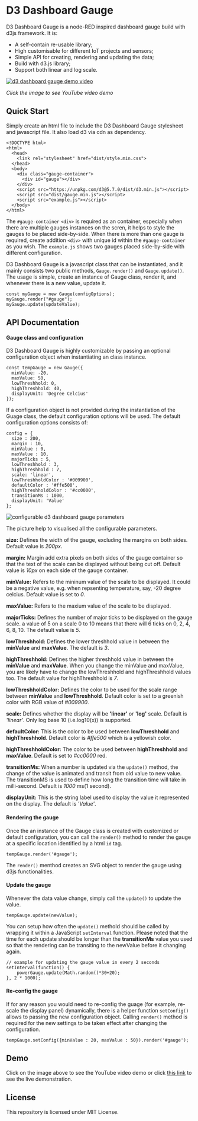 # D3 Dashboard Gauge

D3 Dashboard Gauge is a node-RED inspired dashboard gauge build with d3js framework. It is:
 - A self-contain re-usable library;
 - High customisable for different IoT projects and sensors;
 - Simple API for creating, rendering and updating the data;
 - Build with d3.js library;
 - Support both linear and log scale.

[![d3 dashboard gauge demo video](https://github.com/e-tinkers/d3-dashboard-gauge/blob/master/images/d3-dashboard-gauge.png)](https://youtu.be/SGOtHbBNIFU)

_Click the image to see YouTube video demo_

## Quick Start

Simply create an html file to include the D3 Dashboard Gauge stylesheet and javascript file. It also load d3 via cdn as dependency.

    <!DOCTYPE html>
    <html>
      <head>
        <link rel="stylesheet" href="dist/style.min.css">
      </head>
      <body>
        <div class="gauge-container">
          <div id="gauge"></div>
        </div>
        <script src="https://unpkg.com/d3@5.7.0/dist/d3.min.js"></script>
        <script src="dist/gauge.min.js"></script>
        <script src="example.js"></script>
      </body>
    </html>

The `#gauge-container` `<div>` is required as an container, especially when there are multiple gauges instances on the scren, it helps to style the gauges to be placed side-by-side. When there is more than one gauge is required, create addition `<div>` with unique id within the `#gauge-container` as you wish. The `example.js` shows two gauges placed side-by-side with different configuration.

D3 Dashboard Gauge is a javascript class that can be instantiated, and it mainly consists two public methods, `Gauge.render()` and `Gauge.update()`. The usage is simple, create an instance of Gauge class, render it, and whenever there is a new value, update it.

    const myGauge = new Gauge(configOptions);
    myGauge.render("#gauge");
    myGauge.update(updateValue);

## API Documentation

#### Gauge class and configuration
D3 Dashboard Gauge is highly customizable by passing an optional configuration object when instantiating an class instance.

    const tempGauge = new Gauge({
      minValue: -20,
      maxValue: 50,
      lowThreshhold: 0,
      highThreshhold: 40,
      displayUnit: 'Degree Celcius'
    });

If a configuration object is not provided during the instantiation of the Guage class, the default configuration options will be used. The default configuration options consists of:

    config = {
      size : 200,
      margin : 10,
      minValue : 0,
      maxValue : 10,
      majorTicks : 5,
      lowThreshhold : 3,
      highThreshhold : 7,
      scale: 'linear',
      lowThreshholdColor : '#009900',
      defaultColor : '#ffe500',
      highThreshholdColor : '#cc0000',
      transitionMs : 1000,
      displayUnit: 'Value'
    };

![configurable d3 dashboard gauge parameters](https://github.com/e-tinkers/d3-dashboard-gauge/blob/master/images/configurale-d3-dashboard-gauge-parameters.png)

The picture help to visualised all the configurable parameters.

**size:** Defines the width of the gauge, excluding the margins on both sides. Default value is _200px_.

**margin:** Margin add extra pixels on both sides of the gauge container so that the text of the scale can be displayed without being cut off. Default value is _10px_ on each side of the gauge container.

**minValue:** Refers to the mininum value of the scale to be displayed. It could be a negative value, e.g. when repsenting temperature, say, -20 degree celcius. Default value is set to _0_.

**maxValue:** Refers to the maxium value of the scale to be displayed.

**majorTicks:** Defines the number of major ticks to be displayed on the gauge scale. a value of 5 on a scale 0 to 10 means that there will 6 ticks on 0, 2, 4, 6, 8, 10. The default value is _5_.

**lowThreshhold:** Defines the lower threshhold value in between the **minValue** and **maxValue**. The default is _3_.

**highThreshhold:** Defines the higher threshhold value in between the **minValue** and **maxValue**. When you change the minValue and maxValue, you are likely have to change the lowThreshhold and highThreshhold values too. The default value for highThreshhold is _7_.

**lowThreshholdColor:** Defines the color to be used for the scale range between **minValue** and **lowThreshhold**. Default color is set to a greenish color with RGB value of _#009900_.

**scale:** Defines whether the display will be **'linear'** or **'log'** scale. Default is _'linear'_. Only log base 10 (i.e.log10(x)) is supported.

**defaultColor:** This is the color to be used between **lowThreshhold** and **highThreshhold**. Default color is _#ffe500_ which is a yellowish color.

**highThreshholdColor:** The color to be used between **highThreshhold** and **maxValue**. Default is set to _#cc0000_ red.

**transitionMs:** When a number is updated via the `update()` method, the change of the value is animated and transit from old value to new value. The transitionMS is used to define how long the transition time will take in milli-second. Default is _1000_ ms(1 second).

**displayUnit:** This is the string label used to display the value it represented on the display. The default is _'Value'_.

#### Rendering the gauge

Once the an instance of the Gauge class is created with customized or default configuration, you can call the `render()` method to render the gauge at a specific location identified by a html `id` tag.

    tempGauge.render('#gauge');

The `render()` menthod creates an SVG object to render the gauge using d3js functionalities.

#### Update the gauge

Whenever the data value change, simply call the `update()` to update the value.

    tempGauge.update(newValue);

You can setup how often the `update()` methold should be called by wrapping it within a JavaScript `setInterval` function. Please noted that the time for each update should be longer than the **transitionMs** value you used so that the rendering can be transiting to the newValue before it changing again.

    // example for updating the gauge value in every 2 seconds
    setInterval(function() {
        powerGauge.update(Math.random()*30+20);
    }, 2 * 1000);

#### Re-config the gauge

If for any reason you would need to re-config the guage (for example, re-scale the display panel) dynamically, there is a helper function `setConfig()` allows to passing the new configuration object. Calling `render()` method is required for the new settings to be taken effect after changing the configuration.

    tempGauge.setConfig({minValue : 20, maxValue : 50}).render('#gauge');

## Demo

Click on the image above to see the YouTube video demo or click [this link](https://e-tinkers.github.io/d3-dashboard-gauge/) to see the live demonstration.

## License
This repository is licensed under MIT License.
